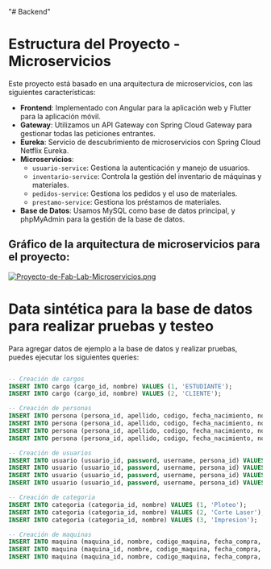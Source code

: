 "# Backend" 
# Estructura del Proyecto - Microservicios

Este proyecto está basado en una arquitectura de microservicios, con las siguientes características:

- **Frontend**: Implementado con Angular para la aplicación web y Flutter para la aplicación móvil.
- **Gateway**: Utilizamos un API Gateway con Spring Cloud Gateway para gestionar todas las peticiones entrantes.
- **Eureka**: Servicio de descubrimiento de microservicios con Spring Cloud Netflix Eureka.
- **Microservicios**:
  - `usuario-service`: Gestiona la autenticación y manejo de usuarios.
  - `inventario-service`: Controla la gestión del inventario de máquinas y materiales.
  - `pedidos-service`: Gestiona los pedidos y el uso de materiales.
  - `prestamo-service`: Gestiona los préstamos de materiales.
- **Base de Datos**: Usamos MySQL como base de datos principal, y phpMyAdmin para la gestión de la base de datos.

## Gráfico de la arquitectura de microservicios para el proyecto:
[![Proyecto-de-Fab-Lab-Microservicios.png](https://i.postimg.cc/VLnXbTM3/Proyecto-de-Fab-Lab-Microservicios.png)](https://postimg.cc/ppVmwssZ)



# Data sintética para la base de datos para realizar pruebas y testeo

Para agregar datos de ejemplo a la base de datos y realizar pruebas, puedes ejecutar los siguientes queries:

```sql

-- Creación de cargos
INSERT INTO cargo (cargo_id, nombre) VALUES (1, 'ESTUDIANTE');
INSERT INTO cargo (cargo_id, nombre) VALUES (2, 'CLIENTE');

-- Creación de personas
INSERT INTO persona (persona_id, apellido, codigo, fecha_nacimiento, nombre, cargo_id) VALUES (1, 'Orihuela', '20254124','2000-08-24','Luis', 1);
INSERT INTO persona (persona_id, apellido, codigo, fecha_nacimiento, nombre, cargo_id) VALUES (2, 'Ramos', '20254155','1999-08-24','Arturo', 1);
INSERT INTO persona (persona_id, apellido, codigo, fecha_nacimiento, nombre, cargo_id) VALUES (3, 'Ruidiaz Flores', '20254120','2000-08-24','Juan', 1);
INSERT INTO persona (persona_id, apellido, codigo, fecha_nacimiento, nombre, cargo_id) VALUES (4, 'Quispe Mamani', '20254127','2001-08-24','Esau', 1);

-- Creación de usuarios
INSERT INTO usuario (usuario_id, password, username, persona_id) VALUES (1, '123456', 'luisbeto', 1);
INSERT INTO usuario (usuario_id, password, username, persona_id) VALUES (2, '123456', 'arturo', 2);
INSERT INTO usuario (usuario_id, password, username, persona_id) VALUES (3, '123456', 'juanxd', 3);
INSERT INTO usuario (usuario_id, password, username, persona_id) VALUES (4, '123456', 'esauquispe', 4);

-- Creación de categoria
INSERT INTO categoria (categoria_id, nombre) VALUES (1, 'Ploteo');
INSERT INTO categoria (categoria_id, nombre) VALUES (2, 'Corte Laser');
INSERT INTO categoria (categoria_id, nombre) VALUES (3, 'Impresion');

-- Creación de maquinas
INSERT INTO maquina (maquina_id, nombre, codigo_maquina, fecha_compra, precio, codigo_upeu, estado, porc_desperdicio, tipo_cotizacion, categoria_id) VALUES (1, 'Maquina1', 'ASG41', '2024-08-20', 5500.20, '124512', 1, 20.2, '', 1);
INSERT INTO maquina (maquina_id, nombre, codigo_maquina, fecha_compra, precio, codigo_upeu, estado, porc_desperdicio, tipo_cotizacion, categoria_id) VALUES (2, 'Maquina2', 'QWE452', '2024-08-20', 6500.20, '124513', 1, 20.2, '', 2);
INSERT INTO maquina (maquina_id, nombre, codigo_maquina, fecha_compra, precio, codigo_upeu, estado, porc_desperdicio, tipo_cotizacion, categoria_id) VALUES (3, 'Maquina3', 'DFG10', '2024-08-20', 7500.20, '124514', 1, 20.2, '', 3);

